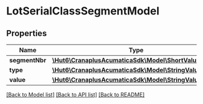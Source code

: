 # LotSerialClassSegmentModel

## Properties
Name | Type | Description | Notes
------------ | ------------- | ------------- | -------------
**segmentNbr** | [**\Hut6\CranaplusAcumaticaSdk\Model\ShortValueModel**](ShortValueModel.md) |  | [optional] 
**type** | [**\Hut6\CranaplusAcumaticaSdk\Model\StringValueModel**](StringValueModel.md) |  | [optional] 
**value** | [**\Hut6\CranaplusAcumaticaSdk\Model\StringValueModel**](StringValueModel.md) |  | [optional] 

[[Back to Model list]](../README.md#documentation-for-models) [[Back to API list]](../README.md#documentation-for-api-endpoints) [[Back to README]](../README.md)


